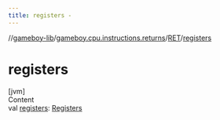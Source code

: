 ```yaml
---
title: registers -
---
```

//[gameboy-lib](../../index.md)/[gameboy.cpu.instructions.returns](../index.md)/[RET](index.md)/[registers](registers.md)



# registers  
[jvm]  
Content  
val [registers](registers.md): [Registers](../../gameboy.cpu/-registers/index.md)  



